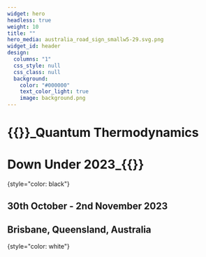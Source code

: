 ```yaml
---
widget: hero
headless: true
weight: 10
title: ""
hero_media: australia_road_sign_smallw5-29.svg.png
widget_id: header
design:
  columns: "1"
  css_style: null
  css_class: null
  background:
    color: "#000000"
    text_color_light: true
    image: background.png
---
```

# {{<hl>}}_Quantum Thermodynamics<br>
# Down Under 2023_{{</hl>}}
{style="color: black"}


## 30th October - 2nd November 2023<br>
## Brisbane, Queensland, Australia
{style="color: white"}